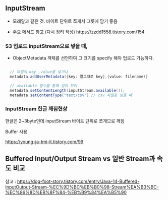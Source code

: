 


## InputStream

- 모래알과 같은 것. 바이트 단위로 쪼개서 그릇에 담기 좋음

- 주요 메서드 참고 (다시 정리 작성) 
https://zzdd1558.tistory.com/154


### S3 업로드 inputStream으로 넣을 때,

- ObjectMetadata 객체를 선언하여 그 크기를 specify 해야 업로드 가능하다.

```java

  // 파일의 key ,value를 넣거나
  metadata.addUserMetadata({key: 말그대로 key},{value: filename)}

  // available 함수를 통해 길이 부여
  metadata.setContentLength(inputStream.available());
  metadata.setContentType("text/csv") // csv 파일로 넣을 때

```




### InputStream 한글 깨짐현상

한글은 2~3byte인데 inputStream 바이트 단위로 쪼개므로 깨짐

Buffer 사용

https://young-ja-tmi-it.tistory.com/99





## Buffered Input/Output Stream vs 일반 Stream과 속도 비교 

참고 :
https://dog-foot-story.tistory.com/entry/Java-14-Buffered-InputOutput-Stream-%EC%9D%BC%EB%B0%98-Stream%EA%B3%BC-%EC%86%8D%EB%8F%84-%EB%B9%84%EA%B5%90
